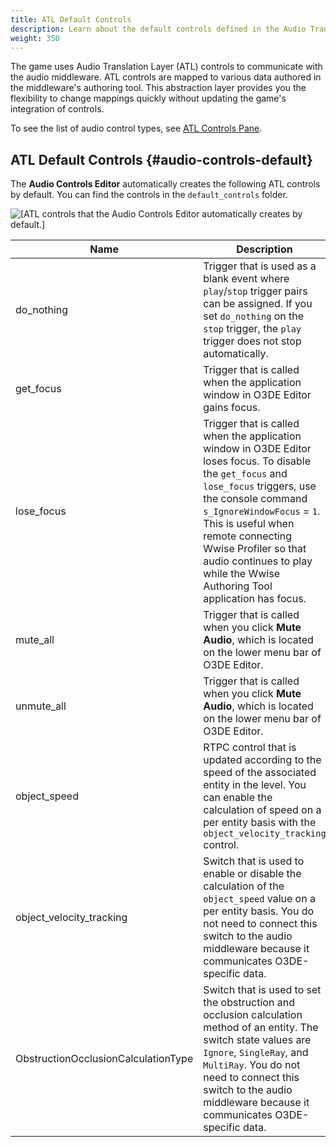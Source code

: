 ```yaml
---
title: ATL Default Controls
description: Learn about the default controls defined in the Audio Translation Layer (ATL).
weight: 350
---
```


The game uses Audio Translation Layer (ATL) controls to communicate with the audio middleware. ATL controls are mapped to various data authored in the middleware's authoring tool. This abstraction layer provides you the flexibility to change mappings quickly without updating the game's integration of controls.

To see the list of audio control types, see [ATL Controls Pane](/docs/user-guide/interactivity/audio/audio-controls-editor/atl-controls-pane).

## ATL Default Controls {#audio-controls-default}

The **Audio Controls Editor** automatically creates the following ATL controls by default. You can find the controls in the `default_controls` folder.

![[ATL controls that the Audio Controls Editor automatically creates by default.]](/images/user-guide/audio/audio-atl-editor-default.png)

| Name | Description |
| --- | --- |
| do_nothing |  Trigger that is used as a blank event where `play`/`stop` trigger pairs can be assigned. If you set `do_nothing` on the `stop` trigger, the `play` trigger does not stop automatically.  |
| get_focus |  Trigger that is called when the application window in O3DE Editor gains focus.   |
| lose_focus |  Trigger that is called when the application window in O3DE Editor loses focus.  To disable the `get_focus` and `lose_focus` triggers, use the console command `s_IgnoreWindowFocus` = `1`. This is useful when remote connecting Wwise Profiler so that audio continues to play while the Wwise Authoring Tool application has focus.   |
| mute_all |  Trigger that is called when you click **Mute Audio**, which is located on the lower menu bar of O3DE Editor.  |
| unmute_all |  Trigger that is called when you click **Mute Audio**, which is located on the lower menu bar of O3DE Editor.  |
| object_speed |  RTPC control that is updated according to the speed of the associated entity in the level. You can enable the calculation of speed on a per entity basis with the `object_velocity_tracking` control.   |
| object_velocity_tracking |  Switch that is used to enable or disable the calculation of the `object_speed` value on a per entity basis. You do not need to connect this switch to the audio middleware because it communicates O3DE-specific data.   |
| ObstructionOcclusionCalculationType |  Switch that is used to set the obstruction and occlusion calculation method of an entity. The switch state values are `Ignore`, `SingleRay`, and `MultiRay`. You do not need to connect this switch to the audio middleware because it communicates O3DE-specific data.   |
